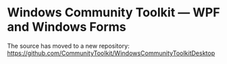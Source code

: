 # Windows Community Toolkit — WPF and Windows Forms

The source has moved to a new repository: <https://github.com/CommunityToolkit/WindowsCommunityToolkitDesktop>
